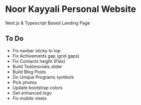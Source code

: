 # Noor Kayyali Personal Website

Next.js & Typescript Based Landing Page

## To Do

- Fix navbar sticky to top
- Fix Achivements gap (grid gaps)
- Fix Contacts height (Flex)
- Build Testimonials slider
- Build Blog Posts
- Do Unique Programs symbols
- Pick photos
- Update bootstrap colors
- Get enhanced logo
- Fix mobile views
